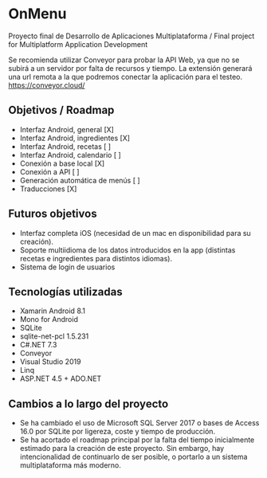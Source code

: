 # OnMenu
Proyecto final de Desarrollo de Aplicaciones Multiplataforma / Final project for Multiplatform Application Development

Se recomienda utilizar Conveyor para probar la API Web, ya que no se subirá a un servidor por falta de recursos y tiempo.
La extensión generará una url remota a la que podremos conectar la aplicación para el testeo.
https://conveyor.cloud/

## Objetivos / Roadmap
- Interfaz Android, general [X]
- Interfaz Android, ingredientes [X]
- Interfaz Android, recetas [ ]
- Interfaz Android, calendario [ ]
- Conexión a base local [X]
- Conexión a API [ ]
- Generación automática de menús [ ]
- Traducciones [X]

## Futuros objetivos
- Interfaz completa iOS (necesidad de un mac en disponibilidad para su creación).
- Soporte multiidioma de los datos introducidos en la app (distintas recetas e ingredientes para distintos idiomas).
- Sistema de login de usuarios

## Tecnologías utilizadas
- Xamarin Android 8.1
- Mono for Android
- SQLite
- sqlite-net-pcl 1.5.231
- C#.NET 7.3
- Conveyor
- Visual Studio 2019
- Linq
- ASP.NET 4.5 + ADO.NET 

## Cambios a lo largo del proyecto
- Se ha cambiado el uso de Microsoft SQL Server 2017 o bases de Access 16.0 por SQLite por ligereza, coste y tiempo de producción.
- Se ha acortado el roadmap principal por la falta del tiempo inicialmente estimado para la creación de este proyecto. Sin embargo, hay intencionalidad de continuarlo de ser posible, o portarlo a un sistema multiplataforma más moderno.
